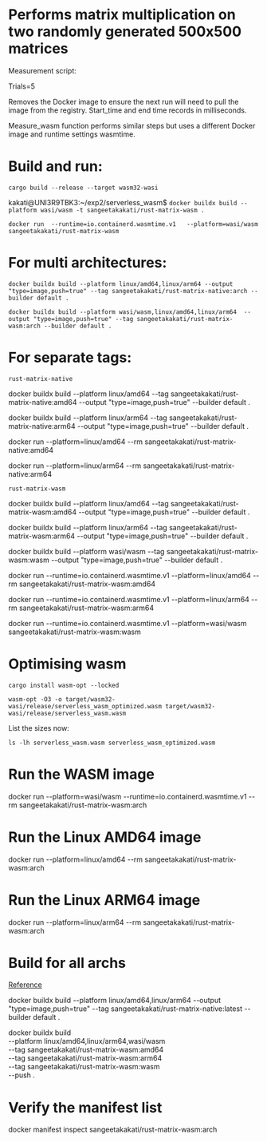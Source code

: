  # Performs matrix multiplication on two randomly generated 500x500 matrices

Measurement script:

Trials=5

Removes the Docker image to ensure the next run will need to pull the image from the registry. Start_time and end time records in milliseconds.

Measure_wasm function performs similar steps but uses a different Docker image and runtime settings wasmtime.

# Build and run:

```cargo build --release --target wasm32-wasi```

kakati@UNI3R9TBK3:~/exp2/serverless_wasm$ ```docker buildx build --platform wasi/wasm -t sangeetakakati/rust-matrix-wasm .```

```docker run  --runtime=io.containerd.wasmtime.v1   --platform=wasi/wasm   sangeetakakati/rust-matrix-wasm```

# For multi architectures:

```docker buildx build --platform linux/amd64,linux/arm64 --output "type=image,push=true" --tag sangeetakakati/rust-matrix-native:arch --builder default .```

```docker buildx build --platform wasi/wasm,linux/amd64,linux/arm64  --output "type=image,push=true" --tag sangeetakakati/rust-matrix-wasm:arch --builder default .```

# For separate tags:

```rust-matrix-native```

docker buildx build --platform linux/amd64 --tag sangeetakakati/rust-matrix-native:amd64 --output "type=image,push=true" --builder default .

docker buildx build --platform linux/arm64 --tag sangeetakakati/rust-matrix-native:arm64 --output "type=image,push=true" --builder default .

docker run --platform=linux/amd64 --rm sangeetakakati/rust-matrix-native:amd64

docker run --platform=linux/arm64 --rm sangeetakakati/rust-matrix-native:arm64

```rust-matrix-wasm```

docker buildx build --platform linux/amd64 --tag sangeetakakati/rust-matrix-wasm:amd64 --output "type=image,push=true" --builder default .

docker buildx build --platform linux/arm64 --tag sangeetakakati/rust-matrix-wasm:arm64 --output "type=image,push=true" --builder default .

docker buildx build --platform wasi/wasm --tag sangeetakakati/rust-matrix-wasm:wasm --output "type=image,push=true" --builder default .

docker run --runtime=io.containerd.wasmtime.v1 --platform=linux/amd64 --rm sangeetakakati/rust-matrix-wasm:amd64

docker run --runtime=io.containerd.wasmtime.v1 --platform=linux/arm64 --rm sangeetakakati/rust-matrix-wasm:arm64

docker run --runtime=io.containerd.wasmtime.v1   --platform=wasi/wasm   sangeetakakati/rust-matrix-wasm:wasm


# Optimising wasm

```cargo install wasm-opt --locked```

```wasm-opt -O3 -o target/wasm32-wasi/release/serverless_wasm_optimized.wasm target/wasm32-wasi/release/serverless_wasm.wasm```

List the sizes now:

```ls -lh serverless_wasm.wasm serverless_wasm_optimized.wasm```

# Run the WASM image
docker run --platform=wasi/wasm --runtime=io.containerd.wasmtime.v1 --rm sangeetakakati/rust-matrix-wasm:arch

# Run the Linux AMD64 image
docker run --platform=linux/amd64 --rm sangeetakakati/rust-matrix-wasm:arch

# Run the Linux ARM64 image
docker run --platform=linux/arm64 --rm sangeetakakati/rust-matrix-wasm:arch

# Build for all archs 

[Reference](https://developers.redhat.com/articles/2023/11/03/how-build-multi-architecture-container-images#)

docker buildx build --platform linux/amd64,linux/arm64 --output "type=image,push=true" --tag sangeetakakati/rust-matrix-native:latest --builder default .

docker buildx build \
  --platform linux/amd64,linux/arm64,wasi/wasm \
  --tag sangeetakakati/rust-matrix-wasm:amd64 \
  --tag sangeetakakati/rust-matrix-wasm:arm64 \
  --tag sangeetakakati/rust-matrix-wasm:wasm \
  --push .


# Verify the manifest list
docker manifest inspect sangeetakakati/rust-matrix-wasm:arch
